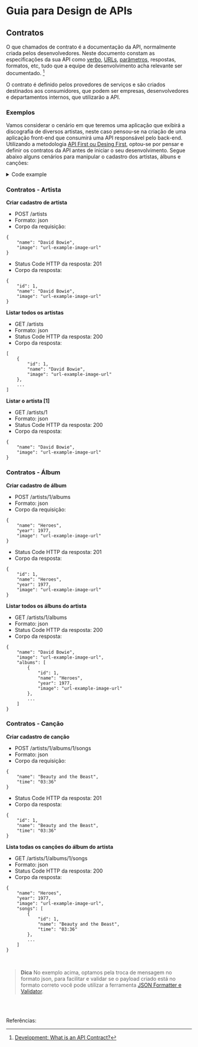 # Guia para Design de APIs

## Contratos

O que chamados de contrato é a documentação da API, normalmente criada pelos desenvolvedores. Neste documento constam as especificações da sua API como [verbo](http-verbs.md), [URLs](urls.md), [parâmetros](parameters.md), respostas, formatos, etc, tudo que a equipe de desenvolvimento acha relevante ser documentado. [^1]

O contrato é definido pelos provedores de serviços e são criados destinados aos consumidores, que podem ser empresas, desenvolvedores e departamentos internos, que utilizarão a API.

### Exemplos

Vamos considerar o cenário em que teremos uma aplicação que exibirá a discografia de diversos artistas, neste caso pensou-se na criação de uma aplicação front-end que consumirá uma API responsável pelo back-end. Utilizando a metodologia [API First ou Desing First](desing-firts.md), optou-se por pensar e definir os contratos da API antes de iniciar o seu desenvolvimento. Segue abaixo alguns cenários para manipular o cadastro dos artistas, álbuns e canções:

<details><summary>Code example</summary><p>
  ...
</p></details>

### Contratos - Artista

**Criar cadastro de artista**

- POST /artists
- Formato: json
- Corpo da requisição:
```
{
    "name": "David Bowie",
    "image": "url-example-image-url"
}
```
- Status Code HTTP da resposta: 201
- Corpo da resposta:
```
{
    "id": 1,
    "name": "David Bowie",
    "image": "url-example-image-url"
}
```

**Listar todos os artistas**

- GET /artists
- Formato: json
- Status Code HTTP da resposta: 200
- Corpo da resposta:
```
[
    {
        "id": 1,
        "name": "David Bowie",
        "image": "url-example-image-url"
    },
    ...
]
```

**Listar o artista [1]**

- GET /artists/1
- Formato: json
- Status Code HTTP da resposta: 200
- Corpo da resposta:
```
{
    "name": "David Bowie",
    "image": "url-example-image-url"
}
```

### Contratos - Álbum

**Criar cadastro de álbum**

- POST /artists/1/albums
- Formato: json
- Corpo da requisição:
```
{
    "name": "Heroes",
    "year": 1977,
    "image": "url-example-image-url"
}
```
- Status Code HTTP da resposta: 201
- Corpo da resposta:
```
{
    "id": 1,
    "name": "Heroes",
    "year": 1977,
    "image": "url-example-image-url"
}
```

**Listar todos os álbuns do artista**

- GET /artists/1/albums
- Formato: json
- Status Code HTTP da resposta: 200
- Corpo da resposta:
```
{
    "name": "David Bowie",
    "image": "url-example-image-url",
    "albums": [
        {
            "id": 1,
            "name": "Heroes",
            "year": 1977,
            "image": "url-example-image-url"
        },
        ...
    ]
}
```

### Contratos - Canção

**Criar cadastro de canção**

- POST /artists/1/albums/1/songs
- Formato: json
- Corpo da requisição:
```
{
    "name": "Beauty and the Beast",
    "time": "03:36"
}
```
- Status Code HTTP da resposta: 201
- Corpo da resposta:
```
{
    "id": 1,
    "name": "Beauty and the Beast",
    "time": "03:36"
}
```

**Lista todas os canções do álbum do artista**

- GET /artists/1/albums/1/songs
- Formato: json
- Status Code HTTP da resposta: 200
- Corpo da resposta:
```
{
    "name": "Heroes",
    "year": 1977,
    "image": "url-example-image-url",
    "songs": [
        {
            "id": 1,
            "name": "Beauty and the Beast",
            "time": "03:36"
        },
        ...
    ]
}
```

<br>

> **Dica** No exemplo acima, optamos pela troca de mensagem no formato json, para facilitar e validar se o payload criado está no formato correto você pode utilizar a ferramenta [JSON Formatter e Validator](https://jsonformatter.curiousconcept.com/).

<br><br>

Referências:

[^1]: [Development: What is an API Contract?](https://lazaroibanez.com/development-what-is-an-api-contract-683ced58e06f)
